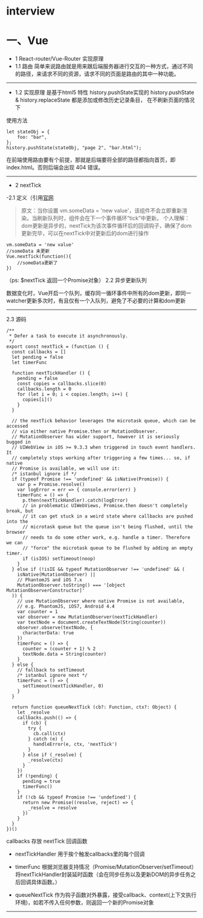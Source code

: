 # interview
# 一、Vue
- 1 React-router/Vue-Router  实现原理
- 1.1  路由
简单来说路由就是用来跟后端服务器进行交互的一种方式，通过不同的路径，来请求不同的资源，请求不同的页面是路由的其中一种功能。
***
- 1.2  实现原理
是基于html5 特性 history.pushState实现的
history.pushState & history.replaceState 都是添加或修改历史记录条目，
在不刷新页面的情况下

使用方法
```
let stateObj = {
    foo: "bar",
};
history.pushState(stateObj, "page 2", "bar.html");

```
在前端使用路由要有个前提，那就是后端要将全部的路径都指向首页，即 index.html。否则后端会出现 404 错误。
***
- 2 nextTick

-2.1 定义（引用[官网](https://cn.vuejs.org/v2/api/#Vue-nextTick)
> 原文：当你设置 vm.someData = 'new value'，该组件不会立即重新渲染。当刷新队列时，组件会在下一个事件循环“tick”中更新。
个人理解：dom更新是异步的，nextTick为该次事件循环后的回调钩子，确保了dom更新完毕，可以在nextTick中对更新后的dom进行操作
```
vm.someData = 'new value'
//someData 未更新
Vue.nextTick(function(){
    //someData更新了
})
```
（ps: $nextTick 返回一个Promise对象）
2.2 异步更新队列

数据变化时，Vue开启一个队列，缓存同一循环事件中所有的dom更新，即同一watcher更新多次时，有且仅有一个入队列，避免了不必要的计算和dom更新
***
2.3 源码
```
/**
 * Defer a task to execute it asynchronously.
 */
export const nextTick = (function () {
  const callbacks = []
  let pending = false
  let timerFunc

  function nextTickHandler () {
    pending = false
    const copies = callbacks.slice(0)
    callbacks.length = 0
    for (let i = 0; i < copies.length; i++) {
      copies[i]()
    }
  }

  // the nextTick behavior leverages the microtask queue, which can be accessed
  // via either native Promise.then or MutationObserver.
  // MutationObserver has wider support, however it is seriously bugged in
  // UIWebView in iOS >= 9.3.3 when triggered in touch event handlers. It
  // completely stops working after triggering a few times... so, if native
  // Promise is available, we will use it:
  /* istanbul ignore if */
  if (typeof Promise !== 'undefined' && isNative(Promise)) {
    var p = Promise.resolve()
    var logError = err => { console.error(err) }
    timerFunc = () => {
      p.then(nextTickHandler).catch(logError)
      // in problematic UIWebViews, Promise.then doesn't completely break, but
      // it can get stuck in a weird state where callbacks are pushed into the
      // microtask queue but the queue isn't being flushed, until the browser
      // needs to do some other work, e.g. handle a timer. Therefore we can
      // "force" the microtask queue to be flushed by adding an empty timer.
      if (isIOS) setTimeout(noop)
    }
  } else if (!isIE && typeof MutationObserver !== 'undefined' && (
    isNative(MutationObserver) ||
    // PhantomJS and iOS 7.x
    MutationObserver.toString() === '[object MutationObserverConstructor]'
  )) {
    // use MutationObserver where native Promise is not available,
    // e.g. PhantomJS, iOS7, Android 4.4
    var counter = 1
    var observer = new MutationObserver(nextTickHandler)
    var textNode = document.createTextNode(String(counter))
    observer.observe(textNode, {
      characterData: true
    })
    timerFunc = () => {
      counter = (counter + 1) % 2
      textNode.data = String(counter)
    }
  } else {
    // fallback to setTimeout
    /* istanbul ignore next */
    timerFunc = () => {
      setTimeout(nextTickHandler, 0)
    }
  }

  return function queueNextTick (cb?: Function, ctx?: Object) {
    let _resolve
    callbacks.push(() => {
      if (cb) {
        try {
          cb.call(ctx)
        } catch (e) {
          handleError(e, ctx, 'nextTick')
        }
      } else if (_resolve) {
        _resolve(ctx)
      }
    })
    if (!pending) {
      pending = true
      timerFunc()
    }
    if (!cb && typeof Promise !== 'undefined') {
      return new Promise((resolve, reject) => {
        _resolve = resolve
      })
    }
  }
})()
```
callbacks 存放 nextTick 回调函数

* nextTickHandler 用于挨个触发callbacks里的每个回调

* timerFunc 根据浏览器支持情况（Promise/MutationObserver/setTimeout）将nextTickHandler封装延时函数（会在同步任务以及更新DOM的异步任务之后回调具体函数。）

* queueNextTick 作为钩子函数对外暴露，接受callback、context(上下文执行环境)，如若不传入任何参数，则返回一个新的Promise对象

***

